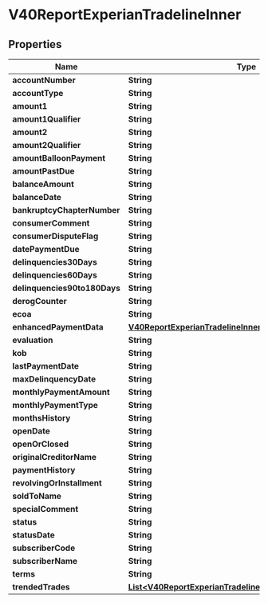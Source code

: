 

# V40ReportExperianTradelineInner


## Properties

| Name | Type | Description | Notes |
|------------ | ------------- | ------------- | -------------|
|**accountNumber** | **String** |  |  [optional] |
|**accountType** | **String** |  |  [optional] |
|**amount1** | **String** |  |  [optional] |
|**amount1Qualifier** | **String** |  |  [optional] |
|**amount2** | **String** |  |  [optional] |
|**amount2Qualifier** | **String** |  |  [optional] |
|**amountBalloonPayment** | **String** |  |  [optional] |
|**amountPastDue** | **String** |  |  [optional] |
|**balanceAmount** | **String** |  |  [optional] |
|**balanceDate** | **String** |  |  [optional] |
|**bankruptcyChapterNumber** | **String** |  |  [optional] |
|**consumerComment** | **String** |  |  [optional] |
|**consumerDisputeFlag** | **String** |  |  [optional] |
|**datePaymentDue** | **String** |  |  [optional] |
|**delinquencies30Days** | **String** |  |  [optional] |
|**delinquencies60Days** | **String** |  |  [optional] |
|**delinquencies90to180Days** | **String** |  |  [optional] |
|**derogCounter** | **String** |  |  [optional] |
|**ecoa** | **String** |  |  [optional] |
|**enhancedPaymentData** | [**V40ReportExperianTradelineInnerEnhancedPaymentData**](V40ReportExperianTradelineInnerEnhancedPaymentData.md) |  |  [optional] |
|**evaluation** | **String** |  |  [optional] |
|**kob** | **String** |  |  [optional] |
|**lastPaymentDate** | **String** |  |  [optional] |
|**maxDelinquencyDate** | **String** |  |  [optional] |
|**monthlyPaymentAmount** | **String** |  |  [optional] |
|**monthlyPaymentType** | **String** |  |  [optional] |
|**monthsHistory** | **String** |  |  [optional] |
|**openDate** | **String** |  |  [optional] |
|**openOrClosed** | **String** |  |  [optional] |
|**originalCreditorName** | **String** |  |  [optional] |
|**paymentHistory** | **String** |  |  [optional] |
|**revolvingOrInstallment** | **String** |  |  [optional] |
|**soldToName** | **String** |  |  [optional] |
|**specialComment** | **String** |  |  [optional] |
|**status** | **String** |  |  [optional] |
|**statusDate** | **String** |  |  [optional] |
|**subscriberCode** | **String** |  |  [optional] |
|**subscriberName** | **String** |  |  [optional] |
|**terms** | **String** |  |  [optional] |
|**trendedTrades** | [**List&lt;V40ReportExperianTradelineInnerTrendedTradesInner&gt;**](V40ReportExperianTradelineInnerTrendedTradesInner.md) |  |  [optional] |



